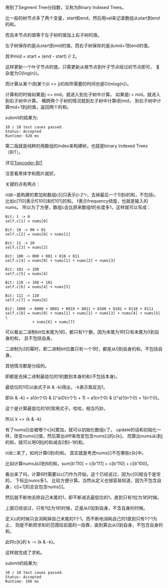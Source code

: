 用到了Segment Tree分段数，又称为Binary Indexed Trees。

比一般的树节点多了两个变量，start和end，然后用val来记录数组从start到end的和。

而且本节点的值等于左子树的值加上右子树的值。

左子树保存的是从start到mid的值，而右子树保存的是从mid+1到end的值。

其中mid = start + (end - start) // 2。

这样更新一个叶子节点的值，只需更新从根节点到叶子节点经过的节点即可，
复杂度为O(log(n))。

而计算从某个i到某个j(i <= j)的和所需要的时间也是O(mlog(n))。

计算和的时候如果是j <= mid，就进入到左子树中计算。
如果是i > mid，就进入到右子树中计算。
横跨两个子树的情况就到左子树中计算i到mid，
到右子树中计算mid+1到j的值，返回两个的和。

submit的结果为:
```
10 / 10 test cases passed.
Status: Accepted
Runtime: 628 ms
```

第二版就是纯粹的用数组的index来构建树，也就是binary Indexed Trees（BIT）。

详见[Topcoder-BIT](https://www.topcoder.com/community/data-science/data-science-tutorials/binary-indexed-trees/)

注意看黑体字和图片就好。

关键的点有两点：

`问题一`是构建的累加和数组c[i]只表示(i-2^r，去掉最后一个1)到i的和，不包括i。
比如c[110]表示f[100]和f[101]的和。
f表示frequency频度，也就是输入的nums。
所以为了方便，数组c会比原来数组f的长度多1，这样就可以写成：

```
Bit: 1 -> 0
self.c[1] = nums[0]

Bit: 10 -> 00 + 01
self.c[2] = nums[0] + nums[1]

Bit: 11 -> 10
self.c[3] = nums[2]

Bit: 100 -> 000 + 001 + 010 + 011
self.c[4] = nums[0] + nums[1] + nums[2] + nums[3]

Bit: 101 -> 100
self.c[5] = nums[4]

Bit: 110 -> 100 + 101
self.c[6] = nums[4] + nums[5]

Bit: 111 -> 110
self.c[7] = nums[6]

Bit: 1000 -> 0000 + 0001 + 0010 + 0011 + 0100 + 0101 + 0110 + 0111
self.c[8] = nums[0] + nums[1] + nums[2] + nums[3] + nums[4] + nums[5] \
            + nums[6] + nums[7]
```

可以看出二进制bit位末尾为1的，都只有1个数，因为末尾为1时只有末尾为0到自身的和，
且不包括自身。

二进制为2的幂时，即二进制bit位置只有一个1时，都是从0到自身的和，不包括自身。

其他情况都是分段的。

即都是去掉二进制最低位的1的数到本身的和(不包括本身)。

最低位的1可以由式子(k & -k)得出，-k表示取反加1。

即(k & -k) = a1(n个0) & ((^a)0(n个1) + 1) = a1(n个0) & ((^a)1(n个0) = 1(n个0)。

这个是计算最低位的1的常用式子。哈哈，相当巧妙。

所以 k += (k & -k)

有了nums[i]会被哪个c[k]累加，就可以初始化数组c了。
update的话和初始化一样，改变nums[i]值，然后算出diff来改变包含nums[i]的c[k]。
而算出nums从i到j的和，就可以用0到j的和减去0到i-1的和。

`问题二`来了，如何计算0到i的和。
其实就是考虑nums[i]不在哪些c[k]中。

比如计算nums从0到6的和，sum[b’110] = c[b’111] + c[b’110] + c[b’100]。

看出来了吗，计算6时需要以c[7]作为开始，这个已经说过，因为c[0]相当于是空的，
下标比nums多1。
比较方便计算。当然从定义也很容易知道，因为不包含自身，c[i+1]的总会包含nums[i]。

然后就不断地去除自己末尾的1，即不断减去最低位的1，直到只有1位为1的时候。

上面已经说过，只有1位为1的时候，正是从0加到自身，不含自身的时候。

定义c的时候只会消耗掉自己末尾的1个1。而不断地消耗自己的1直到只有1个1为止，
则是不断把求和的范围往前面的一段靠，直到算出从0到自身，不包含自身的和。

此时c[k]的 k -= (k & -k)。

这样就完成了求和。

submit的结果为:
```
10 / 10 test cases passed.
Status: Accepted
Runtime: 196 ms
```
